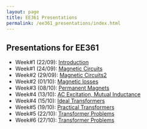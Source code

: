 ```yaml
---
layout: page
title: EE361 Presentations
permalink: /ee361_presentations/index.html
---
```


## Presentations for EE361

- Week#1 (22/09): [Introduction](/presentations/ee361_intro.html)
- Week#1 (24/09): [Magnetic Circuits](/presentations/ee361_magnetic_circuits.html)
- Week#2 (29/09): [Magnetic Circuits2](/presentations/ee361_magnetic_circuits2.html)
- Week#2 (01/10): [Magnetic losses](/presentations/ee361_hystresis_losses.html)
- Week#3 (08/10): [Permanent Magnets](/presentations/ee361_magnets.html)
- Week#4 (13/10): [AC Excitation, Mutual Inductance](/presentations/ee361_ac_excitation.html)
- Week#4 (15/10): [Ideal Transformers](/presentations/ee361_ideal_transformers.html)
- Week#5 (19/10): [Practical Transformers](/presentations/ee361_practical_transformers.html)
- Week#5 (22/10): [Transformer Problems](/presentations/ee361_transformer_problems.html)
- Week#6 (27/10): [Transformer Problems](/presentations/ee361_no_load_short_circuit.html)
